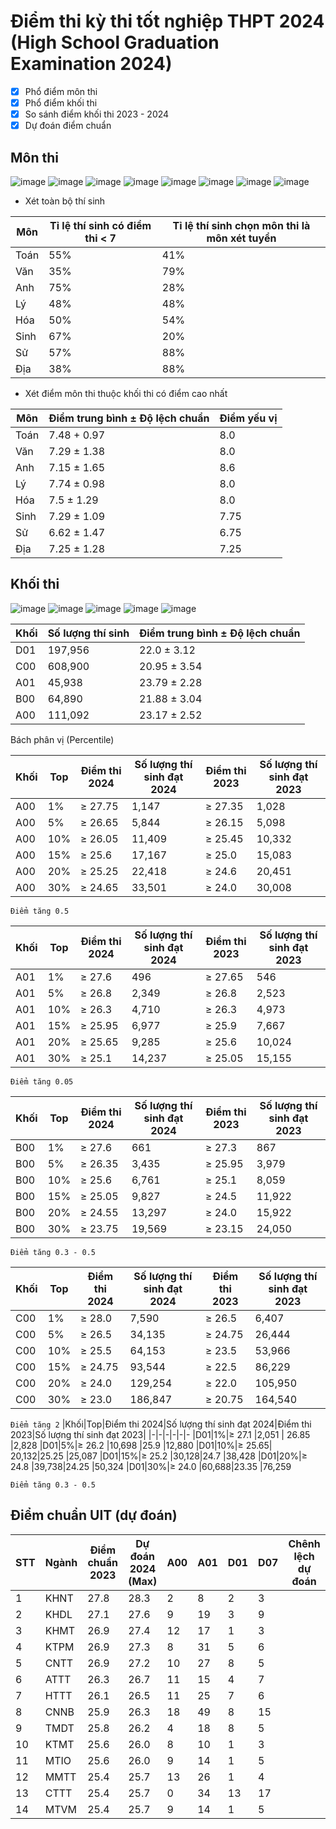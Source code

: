 # Điểm thi kỳ thi tốt nghiệp THPT 2024 (High School Graduation Examination 2024)
- [x] Phổ điểm môn thi
- [x] Phổ điểm khối thi
- [x] So sánh điểm khối thi 2023 - 2024
- [x] Dự đoán điểm chuẩn
## Môn thi
![image](https://github.com/user-attachments/assets/0b686d27-0175-4422-b204-648134947001)
![image](https://github.com/user-attachments/assets/6163e969-a053-4409-8bab-d05320f20f6c)
![image](https://github.com/user-attachments/assets/d8a7c46c-5c04-45c4-b8b2-2e4647961542)
![image](https://github.com/user-attachments/assets/7e58f344-98e1-4a1d-8a8e-a9281cb00c15)
![image](https://github.com/user-attachments/assets/c350b006-4992-4808-96b9-1709c58d2587)
![image](https://github.com/user-attachments/assets/847654f8-9659-40db-a13a-b54dc166759d)
![image](https://github.com/user-attachments/assets/439db9f2-face-42a0-a163-be381f33dee7)
![image](https://github.com/user-attachments/assets/92fde063-065f-4ba7-8ae8-e5d35ef4d2e8)

- Xét toàn bộ thí sinh
  
|Môn|Tỉ lệ thí sinh có điểm thi < 7|Tỉ lệ thí sinh chọn môn thi là môn xét tuyển|
|-|-|-
|Toán|55%|41%|
|Văn|35%|79%|
|Anh|75%|28%|
|Lý|48%|48%|
|Hóa|50%|54%|
|Sinh|67%|20%|
|Sử|57%|88%|
|Địa|38%|88%|

- Xét điểm môn thi thuộc khối thi có điểm cao nhất
  
|Môn|Điểm trung bình ± Độ lệch chuẩn |Điểm yếu vị|
|-|-|-
|Toán|7.48 + 0.97|8.0|
|Văn| 7.29 ± 1.38|8.0|
|Anh|7.15 ± 1.65|8.6|
|Lý|7.74 ± 0.98|8.0|
|Hóa|7.5 ± 1.29|8.0|
|Sinh|7.29 ± 1.09|7.75|
|Sử| 6.62 ± 1.47|6.75|
|Địa|7.25 ± 1.28|7.25| 

## Khối thi

![image](https://github.com/user-attachments/assets/c7523f8e-034c-463a-bf18-24341b24b795)
![image](https://github.com/user-attachments/assets/38ff5a6f-8124-4762-be14-9d5ca899533c)
![image](https://github.com/user-attachments/assets/d34d93ca-34bd-4420-ac82-a16dcbf8070d)
![image](https://github.com/user-attachments/assets/326ea752-4429-413f-b066-14f4ca4eabe5)
![image](https://github.com/user-attachments/assets/237ec2fb-ec22-4aac-8224-e81850920c26)

|Khối|Số lượng thí sinh|Điểm trung bình ± Độ lệch chuẩn|
|-|-|-
|D01 |197,956 |22.0 ± 3.12
|C00 |608,900 |20.95 ± 3.54
|A01 |45,938  |23.79 ± 2.28
|B00 |64,890  |21.88 ± 3.04
|A00 |111,092 |23.17 ± 2.52

Bách phân vị (Percentile)

|Khối|Top|Điểm thi 2024|Số lượng thí sinh đạt 2024|Điểm thi 2023|Số lượng thí sinh đạt 2023|
|-|-|-|-|-|-
|A00|1%|≥ 27.75| 1,147 | ≥ 27.35 |1,028
|A00|5%|≥ 26.65| 5,844 | ≥ 26.15 |5,098
|A00|10%|≥ 26.05| 11,409 | ≥ 25.45 |10,332
|A00|15%|≥ 25.6 |17,167 | ≥ 25.0 |15,083
|A00|20%|≥ 25.25| 22,418 | ≥ 24.6 |20,451
|A00|30%|≥ 24.65| 33,501 | ≥ 24.0 |30,008

``
Điểm tăng 0.5
``

|Khối|Top|Điểm thi 2024|Số lượng thí sinh đạt 2024|Điểm thi 2023|Số lượng thí sinh đạt 2023|
|-|-|-|-|-|-
|A01|1%|≥ 27.6 |496 | ≥ 27.65 |546
|A01|5%|≥ 26.8 |2,349 | ≥ 26.8 |2,523
|A01|10%|≥ 26.3 |4,710 | ≥ 26.3 |4,973
|A01|15%|≥ 25.95 |6,977 | ≥ 25.9 |7,667
|A01|20%|≥ 25.65 |9,285 | ≥ 25.6 |10,024
|A01|30%|≥ 25.1 |14,237 | ≥ 25.05 |15,155

``
Điểm tăng 0.05
``

|Khối|Top|Điểm thi 2024|Số lượng thí sinh đạt 2024|Điểm thi 2023|Số lượng thí sinh đạt 2023|
|-|-|-|-|-|-
|B00|1%|≥ 27.6 |661 | ≥ 27.3 |867
|B00|5%|≥ 26.35 |3,435 | ≥ 25.95 |3,979
|B00|10%|≥ 25.6 |6,761 | ≥ 25.1 |8,059
|B00|15%|≥ 25.05 |9,827 | ≥ 24.5 |11,922
|B00|20%|≥ 24.55 |13,297 | ≥ 24.0 |15,922
|B00|30%|≥ 23.75 |19,569 | ≥ 23.15 |24,050

``
Điểm tăng 0.3 - 0.5
``

|Khối|Top|Điểm thi 2024|Số lượng thí sinh đạt 2024|Điểm thi 2023|Số lượng thí sinh đạt 2023|
|-|-|-|-|-|-
|C00|1%|≥ 28.0 |7,590 | ≥ 26.5 |6,407
|C00|5%|≥ 26.5 |34,135| ≥ 24.75 |26,444
|C00|10%|≥ 25.5 |64,153| ≥ 23.5 |53,966
|C00|15%|≥ 24.75 |93,544| ≥ 22.5 |86,229
|C00|20%|≥ 24.0 |129,254|≥ 22.0 |105,950
|C00|30%|≥ 23.0 |186,847|≥ 20.75 |164,540

``
Điểm tăng 2
``
|Khối|Top|Điểm thi 2024|Số lượng thí sinh đạt 2024|Điểm thi 2023|Số lượng thí sinh đạt 2023|
|-|-|-|-|-|-
|D01|1%|≥ 27.1 |2,051 | 26.85 |2,828
|D01|5%|≥ 26.2 |10,698 |25.9 |12,880
|D01|10%|≥ 25.65| 20,132|25.25 |25,087
|D01|15%|≥ 25.2 |30,128|24.7 |38,428
|D01|20%|≥ 24.8 |39,738|24.25 |50,324
|D01|30%|≥ 24.0 |60,688|23.35 |76,259

``
Điểm tăng 0.3 - 0.5
``
## Điểm chuẩn UIT (dự đoán)

|STT|	Ngành	|Điểm chuẩn 2023|	Dự đoán 2024 (Max)	|A00|	A01|	D01|	D07|Chênh lệch dự đoán|
|-|-|-|-|-|-|-|-|-
|1	|KHNT	|27.8	|28.3	|2	|8	|2	|3|
|2	|KHDL	|27.1	|27.6	|9	|19	|3	|9|
|3	|KHMT	|26.9	|27.4	|12	|17	|1	|3|
|4	|KTPM	|26.9	|27.3	|8	|31	|5	|6|
|5	|CNTT	|26.9	|27.2	|10	|27	|8	|5|
|6	|ATTT	|26.3	|26.7	|11	|15	|4	|7|
|7	|HTTT	|26.1	|26.5	|11	|25	|7	|6|
|8	|CNNB	|25.9	|26.3	|18	|49	|8	|15|
|9	|TMDT	|25.8	|26.2	|4	|18	|8	|5|
|10	|KTMT	|25.6	|26.0	|8	|10	|1	|3|
|11	|MTIO	|25.6	|26.0	|9	|14	|1	|5|
|12	|MMTT	|25.4	|25.7	|13	|26	|1	|4|
|13	|CTTT	|25.4	|25.7	|0	|34	|13	|17|
|14	|MTVM	|25.4	|25.7	|9	|14	|1	|5|
